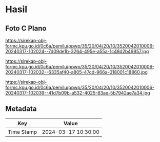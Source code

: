 # Hasil

## Foto C Plano

https://sirekap-obj-formc.kpu.go.id/0c6a/pemilu/ppwp/35/20/04/20/10/3520042010006-20240317-102024--7d09de1b-3264-495e-a55a-1c48d2b49857.jpg

https://sirekap-obj-formc.kpu.go.id/0c6a/pemilu/ppwp/35/20/04/20/10/3520042010006-20240317-102032--6335af40-a805-47cd-966a-018001c18860.jpg

https://sirekap-obj-formc.kpu.go.id/0c6a/pemilu/ppwp/35/20/04/20/10/3520042010006-20240317-102039--41d7b09b-a532-4025-83ae-5b7942ae7a34.jpg


## Metadata

| Key        | Value               |
| ---------- | ------------------- |
| Time Stamp | 2024-03-17 10:30:00 |



